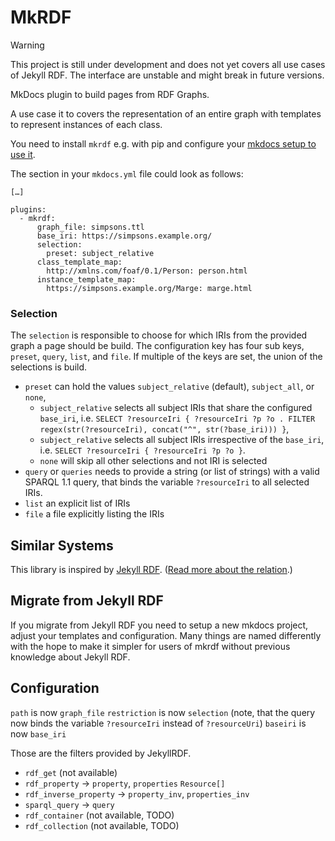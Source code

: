 # MkRDF

> [!WARNING]
>
> This project is still under development and does not yet covers all use cases of Jekyll RDF.
> The interface are unstable and might break in future versions.


MkDocs plugin to build pages from RDF Graphs.

A use case it to covers the representation of an entire graph with templates to represent instances of each class.

You need to install `mkrdf` e.g. with pip and configure your [mkdocs setup to use it](https://www.mkdocs.org/dev-guide/plugins/#using-plugins).

The section in your `mkdocs.yml` file could look as follows:

```
[…]

plugins:
  - mkrdf:
      graph_file: simpsons.ttl
      base_iri: https://simpsons.example.org/
      selection:
        preset: subject_relative
      class_template_map:
        http://xmlns.com/foaf/0.1/Person: person.html
      instance_template_map:
        https://simpsons.example.org/Marge: marge.html

```

### Selection

The `selection` is responsible to choose for which IRIs from the provided graph a page should be build.
The configuration key has four sub keys, `preset`, `query`, `list`, and `file`. If multiple of the keys are set, the union of the selections is build.

- `preset` can hold the values `subject_relative` (default), `subject_all`, or `none`,
  - `subject_relative` selects all subject IRIs that share the configured `base_iri`, i.e. `SELECT ?resourceIri { ?resourceIri ?p ?o . FILTER regex(str(?resourceIri), concat("^", str(?base_iri))) }`,
  - `subject_relative` selects all subject IRIs irrespective of the `base_iri`, i.e. `SELECT ?resourceIri { ?resourceIri ?p ?o }`.
  - `none` will skip all other selections and not IRI is selected
- `query` or `queries` needs to provide a string (or list of strings) with a valid SPARQL 1.1 query, that binds the variable `?resourceIri` to all selected IRIs.
- `list` an explicit list of IRIs
- `file` a file explicitly listing the IRIs


## Similar Systems

This library is inspired by [Jekyll RDF](https://github.com/AKSW/jekyll-rdf).
([Read more about the relation](https://github.com/AKSW/jinja-rdf/blob/main/README.md#jekyll-rdf).)

## Migrate from Jekyll RDF

If you migrate from Jekyll RDF you need to setup a new mkdocs project, adjust your templates and configuration.
Many things are named differently with the hope to make it simpler for users of mkrdf without previous knowledge about Jekyll RDF.

## Configuration

`path` is now `graph_file`
`restriction` is now `selection` (note, that the query now binds the variable `?resourceIri` instead of `?resourceUri`)
`baseiri` is now `base_iri`

Those are the filters provided by JekyllRDF.

- `rdf_get` (not available)
- `rdf_property`  -> `property`, `properties` `Resource[]`
- `rdf_inverse_property` -> `property_inv`, `properties_inv`
- `sparql_query`  -> `query`
- `rdf_container` (not available, TODO)
- `rdf_collection` (not available, TODO)
